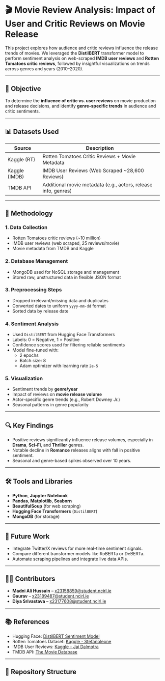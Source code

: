 # 🎬 Movie Review Analysis: Impact of User and Critic Reviews on Movie Release

This project explores how audience and critic reviews influence the release trends of movies. We leveraged the **DistilBERT** transformer model to perform sentiment analysis on web-scraped **IMDB user reviews** and **Rotten Tomatoes critic reviews**, followed by insightful visualizations on trends across genres and years (2010–2020).

---

## 📌 Objective

To determine the **influence of critic vs. user reviews** on movie production and release decisions, and identify **genre-specific trends** in audience and critic sentiments.

---

## 📊 Datasets Used

| Source            | Description                                                       |
|-------------------|-------------------------------------------------------------------|
| Kaggle (RT)       | Rotten Tomatoes Critic Reviews + Movie Metadata                  |
| Kaggle (IMDB)     | IMDB User Reviews (Web Scraped ~28,600 Reviews)                  |
| TMDB API          | Additional movie metadata (e.g., actors, release info, genres)    |

---

## 🧠 Methodology

### 1. **Data Collection**
- Rotten Tomatoes critic reviews (~10 million)
- IMDB user reviews (web scraped, 25 reviews/movie)
- Movie metadata from TMDB and Kaggle

### 2. **Database Management**
- MongoDB used for NoSQL storage and management
- Stored raw, unstructured data in flexible JSON format

### 3. **Preprocessing Steps**
- Dropped irrelevant/missing data and duplicates
- Converted dates to uniform `yyyy-mm-dd` format
- Sorted data by release date

### 4. **Sentiment Analysis**
- Used `DistilBERT` from Hugging Face Transformers
- Labels: 0 = Negative, 1 = Positive
- Confidence scores used for filtering reliable sentiments
- Model fine-tuned with:
  - 2 epochs
  - Batch size: 8
  - Adam optimizer with learning rate `2e-5`

### 5. **Visualization**
- Sentiment trends by **genre/year**
- Impact of reviews on **movie release volume**
- Actor-specific genre trends (e.g., Robert Downey Jr.)
- Seasonal patterns in genre popularity

---

## 🔍 Key Findings

- Positive reviews significantly influence release volumes, especially in **Drama**, **Sci-Fi**, and **Thriller** genres.
- Notable decline in **Romance** releases aligns with fall in positive sentiment.
- Seasonal and genre-based spikes observed over 10 years.

---

## 🛠️ Tools and Libraries

- **Python**, **Jupyter Notebook**
- **Pandas**, **Matplotlib**, **Seaborn**
- **BeautifulSoup** (for web scraping)
- **Hugging Face Transformers** (`DistilBERT`)
- **MongoDB** (for storage)

---

## 🔮 Future Work

- Integrate Twitter/X reviews for more real-time sentiment signals.
- Compare different transformer models like RoBERTa or DeBERTa.
- Automate scraping pipelines and integrate live data APIs.

---

## 🧑‍💻 Contributors

- **Madni Ali Hussain** – [x23158859@student.ncirl.ie](mailto:x23158859@student.ncirl.ie)  
- **Gaurav** – [x23189487@student.ncirl.ie](mailto:x23189487@student.ncirl.ie)  
- **Diya Srivastava** – [x23177608@student.ncirl.ie](mailto:x23177608@student.ncirl.ie)

---

## 📚 References

- Hugging Face: [DistilBERT Sentiment Model](https://huggingface.co/sarahai/movie-sentiment-analysis)
- Rotten Tomatoes Dataset: [Kaggle - Stefanoleone](https://www.kaggle.com/datasets/stefanoleone992/rotten-tomatoes-movies-and-critic-reviews-dataset)
- IMDB User Reviews: [Kaggle - Jai Dalmotra](https://www.kaggle.com/datasets/jaidalmotra/movies-review)
- TMDB API: [The Movie Database](https://developer.themoviedb.org/)

---

## 📂 Repository Structure
